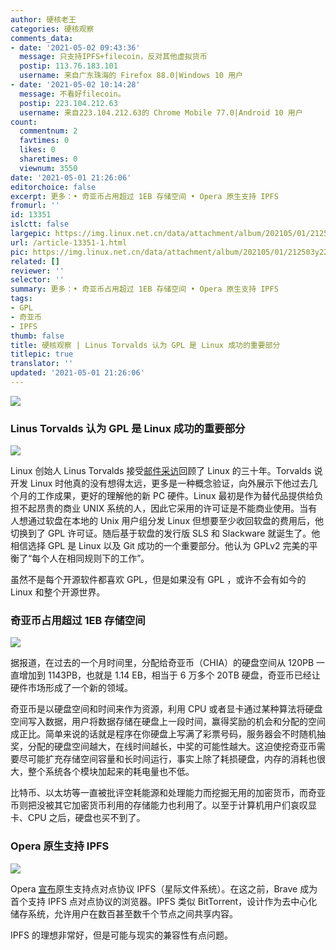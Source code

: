 ```yaml
---
author: 硬核老王
categories: 硬核观察
comments_data:
- date: '2021-05-02 09:43:36'
  message: 只支持IPFS+filecoin，反对其他虚拟货币
  postip: 113.76.183.101
  username: 来自广东珠海的 Firefox 88.0|Windows 10 用户
- date: '2021-05-02 10:14:28'
  message: 不看好filecoin。
  postip: 223.104.212.63
  username: 来自223.104.212.63的 Chrome Mobile 77.0|Android 10 用户
count:
  commentnum: 2
  favtimes: 0
  likes: 0
  sharetimes: 0
  viewnum: 3550
date: '2021-05-01 21:26:06'
editorchoice: false
excerpt: 更多：• 奇亚币占用超过 1EB 存储空间 • Opera 原生支持 IPFS
fromurl: ''
id: 13351
islctt: false
largepic: https://img.linux.net.cn/data/attachment/album/202105/01/212503y22k8kn8m4f5204y.jpg
url: /article-13351-1.html
pic: https://img.linux.net.cn/data/attachment/album/202105/01/212503y22k8kn8m4f5204y.jpg.thumb.jpg
related: []
reviewer: ''
selector: ''
summary: 更多：• 奇亚币占用超过 1EB 存储空间 • Opera 原生支持 IPFS
tags:
- GPL
- 奇亚币
- IPFS
thumb: false
title: 硬核观察 | Linus Torvalds 认为 GPL 是 Linux 成功的重要部分
titlepic: true
translator: ''
updated: '2021-05-01 21:26:06'
---
```


![](https://img.linux.net.cn/data/attachment/album/202105/01/212503y22k8kn8m4f5204y.jpg)


### Linus Torvalds 认为 GPL 是 Linux 成功的重要部分


![](https://img.linux.net.cn/data/attachment/album/202105/01/212519hhgq7irysqg1gr7q.jpg)


Linux 创始人 Linus Torvalds 接受[邮件采访](https://www.tag1consulting.com/blog/interview-linus-torvalds-linux-and-git)回顾了 Linux 的三十年。Torvalds 说开发 Linux 时他真的没有想得太远，更多是一种概念验证，向外展示下他过去几个月的工作成果，更好的理解他的新 PC 硬件。Linux 最初是作为替代品提供给负担不起昂贵的商业 UNIX 系统的人，因此它采用的许可证是不能商业使用。当有人想通过软盘在本地的 Unix 用户组分发 Linux 但想要至少收回软盘的费用后，他切换到了 GPL 许可证。随后基于软盘的发行版 SLS 和 Slackware 就诞生了。他相信选择 GPL 是 Linux 以及 Git 成功的一个重要部分。他认为 GPLv2 完美的平衡了“每个人在相同规则下的工作”。


虽然不是每个开源软件都喜欢 GPL，但是如果没有 GPL ，或许不会有如今的 Linux 和整个开源世界。 


### 奇亚币占用超过 1EB 存储空间


![](https://img.linux.net.cn/data/attachment/album/202105/01/212529k3wk73161wgt9oor.jpg)


据报道，在过去的一个月时间里，分配给奇亚币（CHIA）的硬盘空间从 120PB 一直增加到 1143PB，也就是 1.14 EB，相当于 6 万多个 20TB 硬盘，奇亚币已经让硬件市场形成了一个新的领域。


奇亚币是以硬盘空间和时间来作为资源，利用 CPU 或者显卡通过某种算法将硬盘空间写入数据，用户将数据存储在硬盘上一段时间，赢得奖励的机会和分配的空间成正比。简单来说的话就是程序在你硬盘上写满了彩票号码，服务器会不时随机抽奖，分配的硬盘空间越大，在线时间越长，中奖的可能性越大。这迫使挖奇亚币需要尽可能扩充存储空间容量和长时间运行，事实上除了耗损硬盘，内存的消耗也很大，整个系统各个模块加起来的耗电量也不低。


比特币、以太坊等一直被批评空耗能源和处理能力而挖掘无用的加密货币，而奇亚币则把没被其它加密货币利用的存储能力也利用了。以至于计算机用户们哀叹显卡、CPU 之后，硬盘也买不到了。


### Opera 原生支持 IPFS


![](https://img.linux.net.cn/data/attachment/album/202105/01/212540oezjx30exjx20xxd.jpg)


Opera [宣布](https://blogs.opera.com/tips-and-tricks/2021/04/say-hello-to-web3-as-opera-adds-native-support-to-unstoppable-domains/)原生支持点对点协议 IPFS（星际文件系统）。在这之前，Brave 成为首个支持 IPFS 点对点协议的浏览器。IPFS 类似 BitTorrent，设计作为去中心化储存系统，允许用户在数百甚至数千个节点之间共享内容。


IPFS 的理想非常好，但是可能与现实的兼容性有点问题。